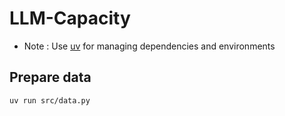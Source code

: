 # LLM-Capacity

- Note : Use [uv](https://docs.astral.sh/uv/getting-started/installation/) for managing dependencies and environments

## Prepare data

```bash
uv run src/data.py
```